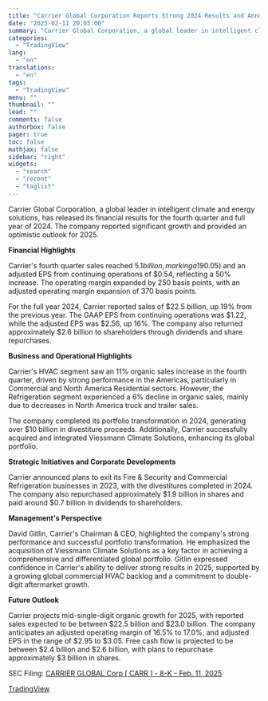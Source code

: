 ```yaml
---
title: "Carrier Global Corporation Reports Strong 2024 Results and Announces 2025 Outlook"
date: "2025-02-11 20:05:00"
summary: "Carrier Global Corporation, a global leader in intelligent climate and energy solutions, has released its financial results for the fourth quarter and full year of 2024. The company reported significant growth and provided an optimistic outlook for 2025. Financial Highlights Carrier's fourth quarter sales reached $5.1 billion, marking a 19%..."
categories:
  - "TradingView"
lang:
  - "en"
translations:
  - "en"
tags:
  - "TradingView"
menu: ""
thumbnail: ""
lead: ""
comments: false
authorbox: false
pager: true
toc: false
mathjax: false
sidebar: "right"
widgets:
  - "search"
  - "recent"
  - "taglist"
---
```


Carrier Global Corporation, a global leader in intelligent climate and energy solutions, has released its financial results for the fourth quarter and full year of 2024. The company reported significant growth and provided an optimistic outlook for 2025.

**Financial Highlights**

Carrier's fourth quarter sales reached $5.1 billion, marking a 19% increase compared to the same period in 2023. The company achieved a GAAP EPS from continuing operations of ($0.05) and an adjusted EPS from continuing operations of $0.54, reflecting a 50% increase. The operating margin expanded by 250 basis points, with an adjusted operating margin expansion of 370 basis points.

For the full year 2024, Carrier reported sales of $22.5 billion, up 19% from the previous year. The GAAP EPS from continuing operations was $1.22, while the adjusted EPS was $2.56, up 16%. The company also returned approximately $2.6 billion to shareholders through dividends and share repurchases.

**Business and Operational Highlights**

Carrier's HVAC segment saw an 11% organic sales increase in the fourth quarter, driven by strong performance in the Americas, particularly in Commercial and North America Residential sectors. However, the Refrigeration segment experienced a 6% decline in organic sales, mainly due to decreases in North America truck and trailer sales.

The company completed its portfolio transformation in 2024, generating over $10 billion in divestiture proceeds. Additionally, Carrier successfully acquired and integrated Viessmann Climate Solutions, enhancing its global portfolio.

**Strategic Initiatives and Corporate Developments**

Carrier announced plans to exit its Fire & Security and Commercial Refrigeration businesses in 2023, with the divestitures completed in 2024. The company also repurchased approximately $1.9 billion in shares and paid around $0.7 billion in dividends to shareholders.

**Management's Perspective**

David Gitlin, Carrier's Chairman & CEO, highlighted the company's strong performance and successful portfolio transformation. He emphasized the acquisition of Viessmann Climate Solutions as a key factor in achieving a comprehensive and differentiated global portfolio. Gitlin expressed confidence in Carrier's ability to deliver strong results in 2025, supported by a growing global commercial HVAC backlog and a commitment to double-digit aftermarket growth.

**Future Outlook**

Carrier projects mid-single-digit organic growth for 2025, with reported sales expected to be between $22.5 billion and $23.0 billion. The company anticipates an adjusted operating margin of 16.5% to 17.0%, and adjusted EPS in the range of $2.95 to $3.05. Free cash flow is projected to be between $2.4 billion and $2.6 billion, with plans to repurchase approximately $3 billion in shares.

SEC Filing: [CARRIER GLOBAL Corp [ CARR ] - 8-K - Feb. 11, 2025](https://www.sec.gov/Archives/edgar/data/1783180/000178318025000006/carr-20250211.htm)

[TradingView](https://www.tradingview.com/news/tradingview:b86f7aa71392b:0-carrier-global-corporation-reports-strong-2024-results-and-announces-2025-outlook/)
